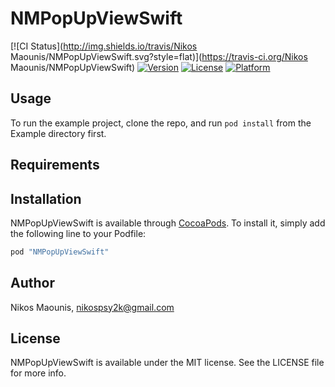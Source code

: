 # NMPopUpViewSwift

[![CI Status](http://img.shields.io/travis/Nikos Maounis/NMPopUpViewSwift.svg?style=flat)](https://travis-ci.org/Nikos Maounis/NMPopUpViewSwift)
[![Version](https://img.shields.io/cocoapods/v/NMPopUpViewSwift.svg?style=flat)](http://cocoapods.org/pods/NMPopUpViewSwift)
[![License](https://img.shields.io/cocoapods/l/NMPopUpViewSwift.svg?style=flat)](http://cocoapods.org/pods/NMPopUpViewSwift)
[![Platform](https://img.shields.io/cocoapods/p/NMPopUpViewSwift.svg?style=flat)](http://cocoapods.org/pods/NMPopUpViewSwift)

## Usage

To run the example project, clone the repo, and run `pod install` from the Example directory first.

## Requirements

## Installation

NMPopUpViewSwift is available through [CocoaPods](http://cocoapods.org). To install
it, simply add the following line to your Podfile:

```ruby
pod "NMPopUpViewSwift"
```

## Author

Nikos Maounis, nikospsy2k@gmail.com

## License

NMPopUpViewSwift is available under the MIT license. See the LICENSE file for more info.
